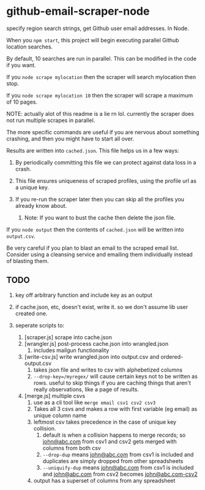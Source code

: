 # github-email-scraper-node

specify region search strings, get Github user email addresses. In Node.

When you `npm start`, this project will begin executing parallel Github location searches.

By default, 10 searches are run in parallel. This can be modified in the code if you want.

If you `node scrape mylocation` then the scraper will search mylocation then stop.

If you `node scrape mylocation 10` then the scraper will scrape a maximum of 10 pages.

NOTE: actually alot of this readme is a lie rn lol. currently the scraper does not run multiple scrapes in parallel.

The more specific commands are useful if you are nervous about something crashing, and then you might have to start all over.

Results are written into `cached.json`. This file helps us in a few ways:

1. By periodically committing this file we can protect against data loss in a crash.

2. This file ensures uniqueness of scraped profiles, using the profile url as a unique key.

3. If you re-run the scraper later then you can skip all the profiles you already know about.
   1. Note: If you want to bust the cache then delete the json file.

If you `node output` then the contents of `cached.json` will be written into `output.csv`.

Be very careful if you plan to blast an email to the scraped email list. Consider using a cleansing service and emailing them individually instead of blasting them.

## TODO

1. key off arbitrary function and include key as an output

2. if cache.json, etc, doesn't exist, write it. so we don't assume lib user created one.

3. seperate scripts to:
   1. [scraper.js] scrape into cache.json
   2. [wrangler.js] post-process cache.json into wrangled.json
      1. includes mailgun functionality
   3. [write-csv.js] write wrangled.json into output.csv and ordered-output.csv
      1. takes json file and writes to csv with alphebetized columns
      2. `--drop-key=/myregex/` will cause certain keys not to be written as rows. useful to skip things if you are caching things that aren't really observations, like a page of results.
   4. [merge.js] multiple csvs
      1. use as a cli tool like `merge email csv1 csv2 csv3`
      2. Takes all 3 csvs and makes a row with first variable (eg email) as unique column name
      3. leftmost csv takes precedence in the case of unique key collision.
         1. default is when a collision happens to merge records; so john@abc.com from csv1 and csv2 gets merged with columns from both csv
         2. `--drop-dup` means john@abc.com from csv1 is included and duplicates are simply dropped from other spreadsheets
         3. `--uniquify-dup` means john@abc.com from csv1 is included and john@abc.com from csv2 becomes john@abc.com-csv2
      4. output has a superset of columns from any spreadsheet
